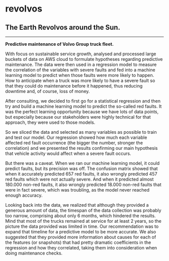 # revolvos
## The Earth Revolvos around the Sun.

---

**Predictive maintenance of Volvo Group truck fleet.**

With focus on sustainable service growth, analysed and processed large buckets of data on AWS cloud to formulate hypotheses regarding predictive maintenance. The data were then used in a regression model to measure the correlation of the variables with severe faults and fed into a machine learning model to predict when those faults were more likely to happen. How to anticipate when a truck was more likely to have a severe fault so that they could do maintenance before it happened, thus reducing downtime and, of course, loss of money.

After consulting, we decided to first go for a statistical regression and then try and build a machine learning model to predict the so-called red faults. It was the perfect learning opportunity because we have lots of data points, but especially because our stakeholders were highly technical for that approach, they were used to those models.

So we sliced the data and selected as many variables as possible to train and test our model. Our regression showed how much each variable affected red fault occurrence (the bigger the number, stronger the correlation) and we presented the results confirming our main hypothesis that vehicle activity would affect when a severe fault occurs.

But there was a caveat. When we ran our machine learning model, it could predict faults, but its precision was off. The confusion matrix showed that when it accurately predicted 657 red faults, it also wrongly predicted 457 red faults which were not actually severe. And when it predicted almost 180.000 non-red faults, it also wrongly predicted 18.000 non-red faults that were in fact severe, which was troubling, as the model never reached enough accuracy.

Looking back into the data, we realized that although they provided a generous amount of data, the timespan of the data collection was probably too narrow, comprising about only 6 months, which hindered the results. Mind that most of the trucks remained at service for at least 2 years, so the picture the data provided was limited in time. Our recommendation was to expand that timeline for a predictive model to be more accurate. We also suggested that they provided more information about causes for each of the features (or snapshots) that had pretty dramatic coefficients in the regression and how they correlated, taking them into consideration when doing maintenance checks.
